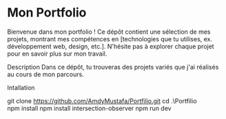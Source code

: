# Mon Portfolio

Bienvenue dans mon portfolio ! Ce dépôt contient une sélection de mes projets, montrant mes compétences en [technologies que tu utilises, ex. développement web, design, etc.]. N'hésite pas à explorer chaque projet pour en savoir plus sur mon travail.

Description
Dans ce dépôt, tu trouveras des projets variés que j'ai réalisés au cours de mon parcours. 

Intallation

git clone https://github.com/AmdyMustafa/Portfilio.git
cd .\Portfilio\
npm install
npm install intersection-observer
npm run dev